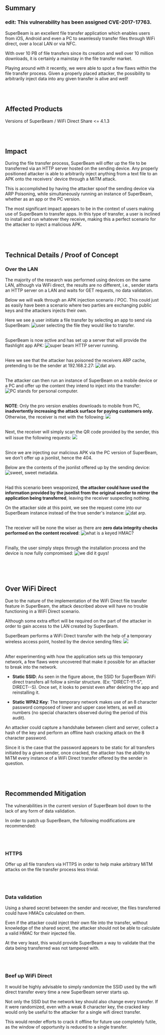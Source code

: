 ## Summary
### edit: This vulnerability has been assigned CVE-2017-17763.

SuperBeam is an excellent file transfer application which enables users from iOS, Android and even a PC to seamlessly transfer files through WiFi direct, over a local LAN or via NFC.

With over 10 PB of file transfers since its creation and well over 10 million downloads, it is certainly a mainstay in the file transfer market.

Playing around with it recently, we were able to spot a few flaws within the file transfer process. Given a properly placed attacker, the possibility to arbitrarily inject data into any given transfer is alive and well! 

<br><br>
## Affected Products

Versions of SuperBeam / WiFi Direct Share <= 4.1.3

<br><br>
## Impact

During the file transfer process, SuperBeam will offer up the file to be transferred via an HTTP server hosted on the sending device. Any properly positioned attacker is able to arbitrarily inject anything from a text file to an APK onto the receivers' device through a MiTM attack.

This is accomplished by having the attacker spoof the sending device via ARP Poisoning, while simultaneously running an instance of SuperBeam, whether as an app or the PC version.

The most significant impact appears to be in the context of users making use of SuperBeam to transfer apps. In this type of transfer, a user is inclined to install and run whatever they receive, making this a perfect scenario for the attacker to inject a malicious APK.

<br><br>
## Technical Details / Proof of Concept

### Over the LAN

The majority of the research was performed using devices on the same LAN, although via WiFi direct, the results are no different, i.e., sender starts an HTTP server on a LAN and waits for GET requests, no data validation.

Below we will walk through an APK injection scenario / POC. This could just as easily have been a scenario where two parties are exchanging public keys and the attackers injects their own.

Here we see a user initiate a file transfer by selecting an app to send via SuperBeam:
![user selecting the file they would like to transfer.]({{site.url}}/images/figure-0.png)
<br><br>

SuperBeam is now active and has set up a server that will provide the flashlight app APK:
![super beam HTTP server running.]({{site.url}}/images/figure-1.png)
<br><br>

Here we see that the attacker has poisoned the receivers ARP cache, pretending to be the sender at 192.168.2.27:
![dat arp.]({{site.url}}/images/figure-2.png)
<br><br>

The attacker can then run an instance of SuperBeam on a mobile device or a PC and offer up the content they intend to inject into the transfer:
![PC stands for personal computer.]({{site.url}}/images/figure-3.png)
<br><br>

**NOTE**: Only the pro version enables downloads to mobile from PC, **inadvertently increasing the attack surface for paying customers only.** Otherwise, the receiver is met with the following:
![]({{site.url}}/images/figure-4.png)
<br><br>

Next, the receiver will simply scan the QR code provided by the sender, this will issue the following requests:
![]({{site.url}}/images/figure-5.png)
<br><br>

Since we are injecting our malicious APK via the PC version of SuperBeam, we don't offer up a jsonlist, hence the 404.

Below are the contents of the jsonlist offered up by the sending device:
![sweet, sweet metadata.]({{site.url}}/images/figure-6.png)
<br><br>

Had this scenario been weaponized, **the attacker could have used the information provided by the jsonlist from the original sender to mirror the application being transferred**, leaving the receiver suspecting nothing.

On the attacker side at this point, we see the request come into our SuperBeam instance instead of the true sender's instance:
![dat arp.]({{site.url}}/images/figure-7.png)
<br><br>

The receiver will be none the wiser as there are **zero data integrity checks performed on the content received**:
![what is a keyed HMAC?]({{site.url}}/images/figure-8.png)
<br><br>

Finally, the user simply steps through the installation process and the device is now fully compromised:
![we did it guys!]({{site.url}}/images/figure-9.png)
<br><br>

<br><br>
## Over WiFi Direct

Due to the nature of the implementation of the WiFi Direct file transfer feature in SuperBeam, the attack described above will have no trouble functioning in a WiFi Direct scenario.

Although some extra effort will be required on the part of the attacker in order to gain access to the LAN created by SuperBeam.

SuperBeam performs a WiFi Direct transfer with the help of a temporary wireless access point, hosted by the device sending files:
![]({{site.url}}/images/figure-10.png)
<br><br>

After experimenting with how the application sets up this temporary network, a few flaws were uncovered that make it possible for an attacker to break into the network.

* **Static SSID**: As seen in the figure above, the SSID for SuperBeam WiFi direct transfers all follow a similar structure. (Ex: "DIRECT-Yf-S", DIRECT-<two random characters>-S). Once set, it looks to persist even after deleting the app and reinstalling it.


* **Static WPA2 Key**: The temporary network makes use of an 8 character password composed of lower and upper case letters, as well as numbers (no special characters observed during the period of this audit).

An attacker could capture a handshake between client and server, collect a hash of the key and perform an offline hash cracking attack on the 8 character password.

Since it is the case that the password appears to be static for all transfers initiated by a given sender, once cracked, the attacker has the ability to MiTM every instance of a WiFi Direct transfer offered by the sender in question.

<br><br>
## Recommended Mitigation

The vulnerabilities in the current version of SuperBeam boil down to the lack of any form of data validation.

In order to patch up SuperBeam, the following modifications are recommended:

<br><br>
### HTTPS

Offer up all file transfers via HTTPS in order to help make arbitrary MiTM attacks on the file transfer process less trivial.

<br><br>
### Data validation

Using a shared secret between the sender and receiver, the files transferred could have HMACs calculated on them.

Even if the attacker could inject their own file into the transfer, without knowledge of the shared secret, the attacker should not be able to calculate a valid HMAC for their injected file.

At the very least, this would provide SuperBeam a way to validate that the data being transferred was not tampered with.

<br><br>
### Beef up WiFi Direct

It would be highly advisable to simply randomize the SSID used by the wifi direct transfer every time a new SuperBeam server starts up.

Not only the SSID but the network key should also change every transfer. If it were randomized, even with a weak 8 character key, the cracked key would only be useful to the attacker for a single wifi direct transfer.

This would render efforts to crack it offline for future use completely futile, as the window of opportunity is reduced to a single transfer.
